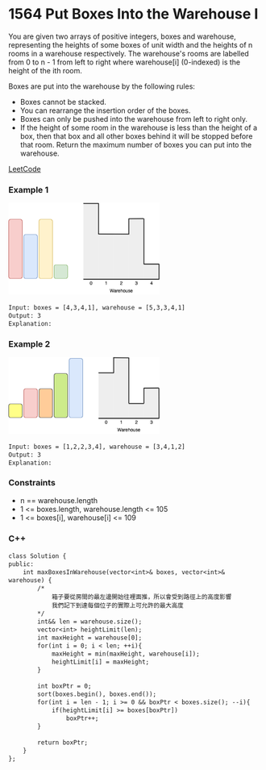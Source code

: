 # 1564 Put Boxes Into the Warehouse I

You are given two arrays of positive integers, boxes and warehouse, representing the heights of some boxes of unit width and the heights of n rooms in a warehouse respectively. The warehouse's rooms are labelled from 0 to n - 1 from left to right where warehouse[i] (0-indexed) is the height of the ith room.

Boxes are put into the warehouse by the following rules:

* Boxes cannot be stacked.
* You can rearrange the insertion order of the boxes.
* Boxes can only be pushed into the warehouse from left to right only.
* If the height of some room in the warehouse is less than the height of a box, then that box and all other boxes behind it will be stopped before that room.
Return the maximum number of boxes you can put into the warehouse.

[LeetCode](https://leetcode.cn/problems/put-boxes-into-the-warehouse-i/)

### Example 1

<img src="img/1564_1.png" width = "300"/>

```
Input: boxes = [4,3,4,1], warehouse = [5,3,3,4,1]
Output: 3
Explanation: 
```

### Example 2

<img src="img/1564_2.png" width = "300"/>

```
Input: boxes = [1,2,2,3,4], warehouse = [3,4,1,2]
Output: 3
Explanation: 
```
 

### Constraints

* n == warehouse.length
* 1 <= boxes.length, warehouse.length <= 105
* 1 <= boxes[i], warehouse[i] <= 109

### C++ 

```
class Solution {
public:
    int maxBoxesInWarehouse(vector<int>& boxes, vector<int>& warehouse) {
        /*
            箱子要從房間的最左邊開始往裡面推，所以會受到路徑上的高度影響
            我們記下到達每個位子的實際上可允許的最大高度
        */
        int&& len = warehouse.size();
        vector<int> heightLimit(len);
        int maxHeight = warehouse[0];
        for(int i = 0; i < len; ++i){
            maxHeight = min(maxHeight, warehouse[i]);
            heightLimit[i] = maxHeight;            
        }

        int boxPtr = 0;
        sort(boxes.begin(), boxes.end());
        for(int i = len - 1; i >= 0 && boxPtr < boxes.size(); --i){
            if(heightLimit[i] >= boxes[boxPtr])
                boxPtr++;
        }

        return boxPtr;
    }
};
```